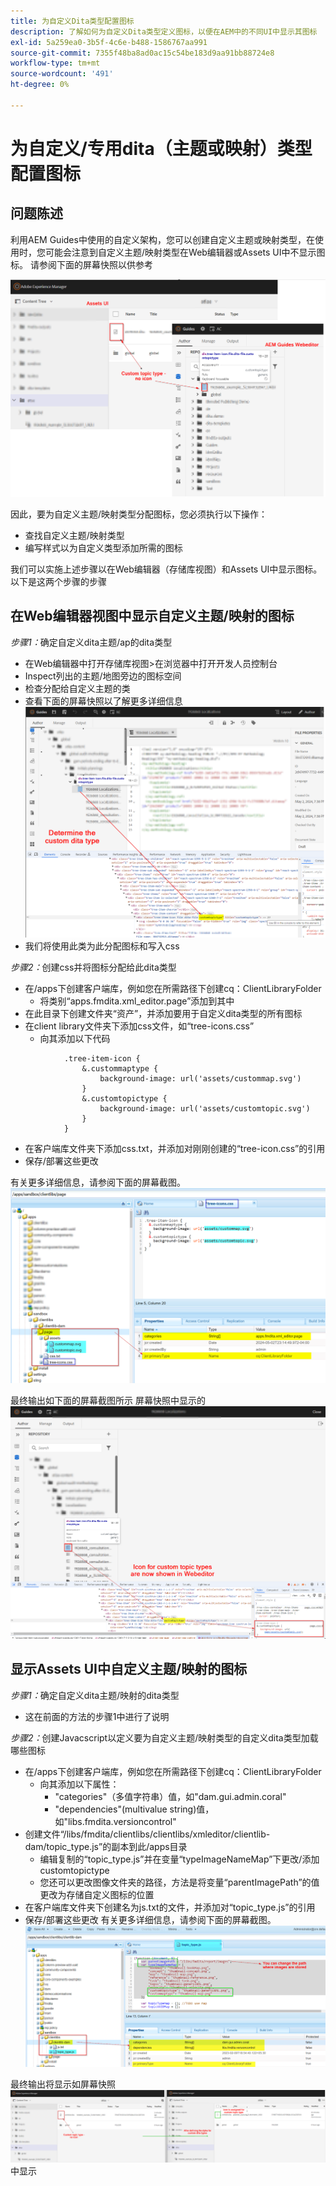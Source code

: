 ```yaml
---
title: 为自定义Dita类型配置图标
description: 了解如何为自定义Dita类型定义图标，以便在AEM中的不同UI中显示其图标
exl-id: 5a259ea0-3b5f-4c6e-b488-1586767aa991
source-git-commit: 7355f48ba8ad0ac15c54be183d9aa91bb88724e8
workflow-type: tm+mt
source-wordcount: '491'
ht-degree: 0%

---
```


# 为自定义/专用dita（主题或映射）类型配置图标


## 问题陈述

利用AEM Guides中使用的自定义架构，您可以创建自定义主题或映射类型，在使用时，您可能会注意到自定义主题/映射类型在Web编辑器或Assets UI中不显示图标。 请参阅下面的屏幕快照以供参考

![参考屏幕快照](../assets/authoring/custom-ditatype-icon-notshown.png)


因此，要为自定义主题/映射类型分配图标，您必须执行以下操作：
- 查找自定义主题/映射类型
- 编写样式以为自定义类型添加所需的图标


我们可以实施上述步骤以在Web编辑器（存储库视图）和Assets UI中显示图标。 以下是这两个步骤的步骤


## 在Web编辑器视图中显示自定义主题/映射的图标

_步骤1：_&#x200B;确定自定义dita主题/ap的dita类型
- 在Web编辑器中打开存储库视图>在浏览器中打开开发人员控制台
- Inspect列出的主题/地图旁边的图标空间
- 检查分配给自定义主题的类
- 查看下面的屏幕快照以了解更多详细信息![查看屏幕快照](../assets/authoring/custom-ditatype-icon-knowditatype.png)
- 我们将使用此类为此分配图标和写入css

_步骤2：_&#x200B;创建css并将图标分配给此dita类型
- 在/apps下创建客户端库，例如您在所需路径下创建cq：ClientLibraryFolder
   - 将类别“apps.fmdita.xml_editor.page”添加到其中
- 在此目录下创建文件夹“资产”，并添加要用于自定义dita类型的所有图标
- 在client library文件夹下添加css文件，如“tree-icons.css”
   - 向其添加以下代码

```
            .tree-item-icon {
                &.custommaptype {
                    background-image: url('assets/custommap.svg')
                }
                &.customtopictype {
                    background-image: url('assets/customtopic.svg')
                }
            }
```

- 在客户端库文件夹下添加css.txt，并添加对刚刚创建的“tree-icon.css”的引用
- 保存/部署这些更改

有关更多详细信息，请参阅下面的屏幕截图。
![参考屏幕快照](../assets/authoring/custom-ditatype-icon-define-webeditor-styles.png)

最终输出如下面的屏幕截图所示
屏幕快照中显示的![](../assets/authoring/custom-ditatype-icon-webeditor-showstyles.png)


## 显示Assets UI中自定义主题/映射的图标

_步骤1：_&#x200B;确定自定义dita主题/映射的dita类型
- 这在前面的方法的步骤1中进行了说明

_步骤2：_&#x200B;创建Javacscript以定义要为自定义主题/映射类型的自定义dita类型加载哪些图标
- 在/apps下创建客户端库，例如您在所需路径下创建cq：ClientLibraryFolder
   - 向其添加以下属性：
      - &quot;categories&quot;（多值字符串）值，如&quot;dam.gui.admin.coral&quot;
      - &quot;dependencies&quot;(multivalue string)值，如&quot;libs.fmdita.versioncontrol&quot;
- 创建文件“/libs/fmdita/clientlibs/clientlibs/xmleditor/clientlib-dam/topic_type.js”的副本到此/apps目录
   - 编辑复制的“topic_type.js”并在变量“typeImageNameMap”下更改/添加customtopictype
   - 您还可以更改图像文件夹的路径，方法是将变量“parentImagePath”的值更改为存储自定义图标的位置
- 在客户端库文件夹下创建名为js.txt的文件，并添加对“topic_type.js”的引用
- 保存/部署这些更改
有关更多详细信息，请参阅下面的屏幕截图。
  ![参考屏幕快照](../assets/authoring/custom-ditatype-icon-define-assetsui-styles.png)

最终输出将显示如屏幕快照![中所示，屏幕快照](../assets/authoring/custom-ditatype-icon-assetsui-showstyles.png)中显示
